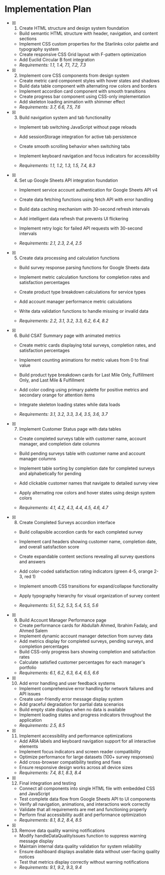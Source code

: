 # Implementation Plan

- [x] 1. Create HTML structure and design system foundation






  - Build semantic HTML structure with header, navigation, and content sections
  - Implement CSS custom properties for the Starlinks color palette and typography system
  - Create responsive CSS Grid layout with F-pattern optimization
  - Add Euclid Circular B font integration
  - _Requirements: 1.1, 1.4, 7.1, 7.2, 7.3_


- [x] 2. Implement core CSS components from design system





  - Create metric card component styles with hover states and shadows
  - Build data table component with alternating row colors and borders
  - Implement accordion card component with smooth transitions
  - Create progress bar component using CSS-only implementation
  - Add skeleton loading animation with shimmer effect
  - _Requirements: 3.7, 6.6, 7.5, 7.6_


- [x] 3. Build navigation system and tab functionality





  - Implement tab switching JavaScript without page reloads
  - Add sessionStorage integration for active tab persistence
  - Create smooth scrolling behavior when switching tabs
  - Implement keyboard navigation and focus indicators for accessibility

  - _Requirements: 1.1, 1.2, 1.3, 1.5, 7.4, 8.3_

- [x] 4. Set up Google Sheets API integration foundation





  - Implement service account authentication for Google Sheets API v4
  - Create data fetching functions using fetch API with error handling
  - Build data caching mechanism with 30-second refresh intervals
  - Add intelligent data refresh that prevents UI flickering

  - Implement retry logic for failed API requests with 30-second intervals
  - _Requirements: 2.1, 2.3, 2.4, 2.5_

- [x] 5. Create data processing and calculation functions





  - Build survey response parsing functions for Google Sheets data
  - Implement metric calculation functions for completion rates and satisfaction percentages
  - Create product type breakdown calculations for service types

  - Add account manager performance metric calculations
  - Write data validation functions to handle missing or invalid data
  - _Requirements: 2.2, 3.1, 3.2, 3.3, 6.2, 6.4, 8.2_

- [x] 6. Build CSAT Summary page with animated metrics





  - Create metric cards displaying total surveys, completion rates, and satisfaction percentages
  - Implement counting animations for metric values from 0 to final value

  - Build product type breakdown cards for Last Mile Only, Fulfillment Only, and Last Mile & Fulfillment
  - Add color coding using primary palette for positive metrics and secondary orange for attention items
  - Integrate skeleton loading states while data loads
  - _Requirements: 3.1, 3.2, 3.3, 3.4, 3.5, 3.6, 3.7_

- [x] 7. Implement Customer Status page with data tables





  - Create completed surveys table with customer name, account manager, and completion date columns

  - Build pending surveys table with customer name and account manager columns
  - Implement table sorting by completion date for completed surveys and alphabetically for pending
  - Add clickable customer names that navigate to detailed survey view
  - Apply alternating row colors and hover states using design system colors
  - _Requirements: 4.1, 4.2, 4.3, 4.4, 4.5, 4.6, 4.7_

- [x] 8. Create Completed Surveys accordion interface





  - Build collapsible accordion cards for each completed survey

  - Implement card headers showing customer name, completion date, and overall satisfaction score
  - Create expandable content sections revealing all survey questions and answers
  - Add color-coded satisfaction rating indicators (green 4-5, orange 2-3, red 1)
  - Implement smooth CSS transitions for expand/collapse functionality
  - Apply typography hierarchy for visual organization of survey content
  - _Requirements: 5.1, 5.2, 5.3, 5.4, 5.5, 5.6_

- [x] 9. Build Account Manager Performance page






  - Create performance cards for Abdullah Ahmed, Ibrahim Fadaly, and Ahmed Salem
  - Implement dynamic account manager detection from survey data
  - Add metrics display for completed surveys, pending surveys, and completion percentages
  - Build CSS-only progress bars showing completion and satisfaction rates
  - Calculate satisfied customer percentages for each manager's portfolio
  - _Requirements: 6.1, 6.2, 6.3, 6.4, 6.5, 6.6_

- [x] 10. Add error handling and user feedback systems






  - Implement comprehensive error handling for network failures and API issues
  - Create user-friendly error message display system
  - Add graceful degradation for partial data scenarios
  - Build empty state displays when no data is available
  - Implement loading states and progress indicators throughout the application
  - _Requirements: 2.5, 8.5_

- [x] 11. Implement accessibility and performance optimizations






  - Add ARIA labels and keyboard navigation support for all interactive elements
  - Implement focus indicators and screen reader compatibility
  - Optimize performance for large datasets (100+ survey responses)
  - Add cross-browser compatibility testing and fixes
  - Ensure responsive design works across all device sizes
  - _Requirements: 7.4, 8.1, 8.3, 8.4_

- [x] 12. Final integration and testing







  - Connect all components into single HTML file with embedded CSS and JavaScript
  - Test complete data flow from Google Sheets API to UI components
  - Verify all navigation, animations, and interactions work correctly
  - Validate that all requirements are met and functioning properly
  - Perform final accessibility audit and performance optimization
  - _Requirements: 8.1, 8.2, 8.4, 8.5_

- [x] 13. Remove data quality warning notifications








  - Modify handleDataQualityIssues function to suppress warning message display
  - Maintain internal data quality validation for system reliability
  - Ensure dashboard displays available data without user-facing quality notices
  - Test that metrics display correctly without warning notifications
  - _Requirements: 9.1, 9.2, 9.3, 9.4_